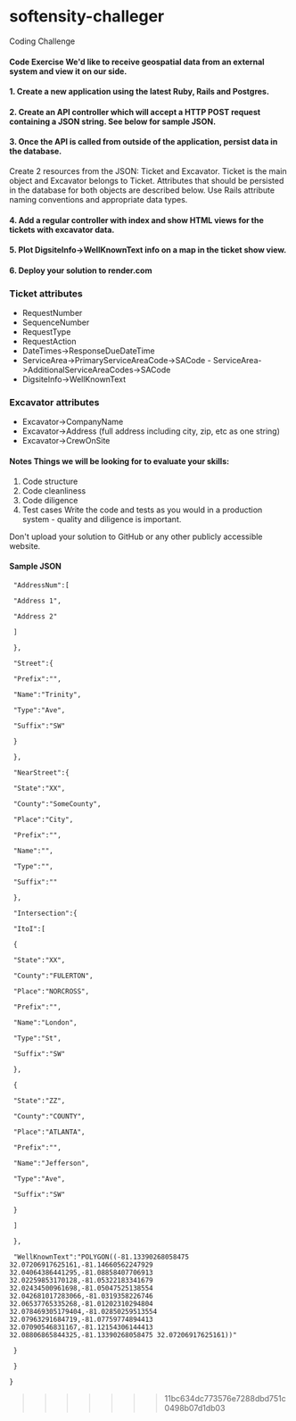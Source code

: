 # softensity-challeger
Coding Challenge

#### Code Exercise We'd like to receive geospatial data from an external system and view it on our side. 

#### 1. Create a new application using the latest Ruby, Rails and Postgres. 

#### 2. Create an API controller which will accept a HTTP POST request containing a JSON string. See below for sample JSON. 

#### 3. Once the API is called from outside of the application, persist data in the database. 

Create 2 resources from the JSON: Ticket and Excavator. Ticket is the main object and Excavator belongs to Ticket. Attributes that should be persisted in the database for both objects are described below. Use Rails attribute naming conventions and appropriate data types. 

#### 4. Add a regular controller with index and show HTML views for the tickets with excavator data. 
#### 5. Plot DigsiteInfo->WellKnownText info on a map in the ticket show view. 
#### 6. Deploy your solution to render.com 

### Ticket attributes 
- RequestNumber 
- SequenceNumber 
- RequestType
- RequestAction
- DateTimes->ResponseDueDateTime
- ServiceArea->PrimaryServiceAreaCode->SACode - ServiceArea->AdditionalServiceAreaCodes->SACode 
- DigsiteInfo->WellKnownText 

### Excavator attributes 
- Excavator->CompanyName 
- Excavator->Address (full address including city, zip, etc as one string) 
- Excavator->CrewOnSite 

#### Notes Things we will be looking for to evaluate your skills: 
1. Code structure 
2. Code cleanliness 
3. Code diligence
4. Test cases Write the code and tests as you would in a production system - quality and diligence is important. 

Don't upload your solution to GitHub or any other publicly accessible website. 


#### Sample JSON 

```
 "AddressNum":[

 "Address 1",

 "Address 2"

 ]

 },

 "Street":{

 "Prefix":"",

 "Name":"Trinity",

 "Type":"Ave",

 "Suffix":"SW"

 }

 },

 "NearStreet":{

 "State":"XX",

 "County":"SomeCounty",

 "Place":"City",

 "Prefix":"",

 "Name":"",

 "Type":"",

 "Suffix":""

 },

 "Intersection":{

 "ItoI":[

 {

 "State":"XX",

 "County":"FULERTON",

 "Place":"NORCROSS",

 "Prefix":"",

 "Name":"London",

 "Type":"St",

 "Suffix":"SW"

 },

 {

 "State":"ZZ",

 "County":"COUNTY",

 "Place":"ATLANTA",

 "Prefix":"",

 "Name":"Jefferson",

 "Type":"Ave",

 "Suffix":"SW"

 }

 ]

 },

 "WellKnownText":"POLYGON((-81.13390268058475 32.07206917625161,-81.14660562247929 32.04064386441295,-81.08858407706913 32.02259853170128,-81.05322183341679 32.02434500961698,-81.05047525138554 32.042681017283066,-81.0319358226746 32.06537765335268,-81.01202310294804 32.078469305179404,-81.02850259513554 32.07963291684719,-81.07759774894413 32.07090546831167,-81.12154306144413 32.08806865844325,-81.13390268058475 32.07206917625161))"

 }

 }

}
```
>>>>>>> 11bc634dc773576e7288dbd751c0498b07d1db03
